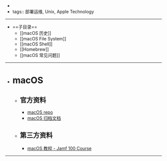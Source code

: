 -
- tags:: 部署运维, Unix, Apple Technology
- ---
- ==子目录==
	- [[macOS 历史]]
	- [[macOS File System]]
	- [[macOS Shell]]
	- [[Homebrew]]
	- [[macOS 常见问题]]
- ---
- # macOS
	- ## 官方资料
		- [macOS repo](https://github.com/apple-oss-distributions/distribution-macOS/tree/macos-132)
		- [macOS 归档文档](https://developer.apple.com/library/archive/navigation/)
	- ## 第三方资料
		- [macOS 教程 - Jamf 100 Course](https://docs.jamf.com/customer-education/jamf-100-course/5.0/Introduction.html)
- ---